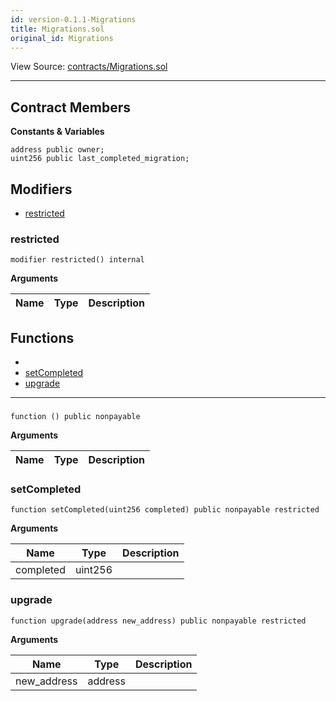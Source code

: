```yaml
---
id: version-0.1.1-Migrations
title: Migrations.sol
original_id: Migrations
---
```


View Source: [contracts/Migrations.sol](https://github.com/statechannels/monorepo/tree/master/packages/nitro-protocol/contracts/Migrations.sol)

---

## Contract Members
**Constants & Variables**

```solidity
address public owner;
uint256 public last_completed_migration;

```

## Modifiers

- [restricted](#restricted)

### restricted

```solidity
modifier restricted() internal
```

**Arguments**

| Name        | Type           | Description  |
| ------------- |------------- | -----|

## Functions

- [](#)
- [setCompleted](#setcompleted)
- [upgrade](#upgrade)

---

### 

```solidity
function () public nonpayable
```

**Arguments**

| Name        | Type           | Description  |
| ------------- |------------- | -----|

### setCompleted

```solidity
function setCompleted(uint256 completed) public nonpayable restricted 
```

**Arguments**

| Name        | Type           | Description  |
| ------------- |------------- | -----|
| completed | uint256 |  | 

### upgrade

```solidity
function upgrade(address new_address) public nonpayable restricted 
```

**Arguments**

| Name        | Type           | Description  |
| ------------- |------------- | -----|
| new_address | address |  | 

